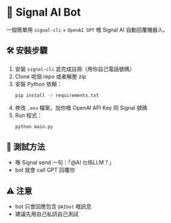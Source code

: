 
# 📱 Signal AI Bot

一個簡單用 `signal-cli` + `OpenAI GPT` 嘅 Signal AI 自動回覆機器人。

## 🛠 安裝步驟

1. 安裝 `signal-cli` 並完成註冊（用你自己電話號碼）
2. Clone 呢個 repo 或者解壓 zip
3. 安裝 Python 依賴：
    ```bash
    pip install -r requirements.txt
    ```
4. 修改 `.env` 檔案，加你嘅 OpenAI API Key 同 Signal 號碼
5. Run 程式：
    ```bash
    python main.py
    ```

## 🧪 測試方法
- 喺 Signal send 一句：「@AI 乜係LLM？」
- bot 就會 call GPT 回覆你

## ⚠️ 注意
- bot 只會回應包含 `@AIbot` 嘅訊息
- 建議先用自己私訊自己測試
